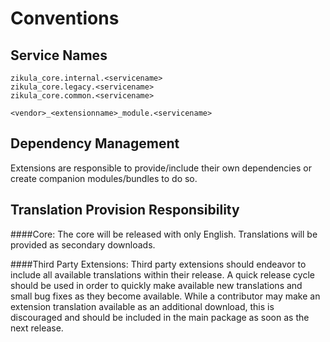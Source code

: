 Conventions
===========

Service Names
-------------
```
zikula_core.internal.<servicename>
zikula_core.legacy.<servicename>
zikula_core.common.<servicename>

<vendor>_<extensionname>_module.<servicename>
```

Dependency Management
---------------------

Extensions are responsible to provide/include their own dependencies or create companion modules/bundles to do so.


Translation Provision Responsibility
------------------------------------

####Core:
The core will be released with only English. Translations will be provided as secondary downloads.

####Third Party Extensions:
Third party extensions should endeavor to include all available translations within their release. A quick release cycle should be used in order to quickly make available new translations and small bug fixes as they become available. While a contributor may make an extension translation available as an additional download, this is discouraged and should be included in the main package as soon as the next release.
